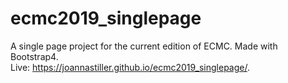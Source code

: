 # ecmc2019_singlepage

A single page project for the current edition of ECMC. Made with Bootstrap4.<br/>
Live: https://joannastiller.github.io/ecmc2019_singlepage/. 
